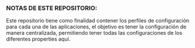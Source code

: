 ### NOTAS DE ESTE REPOSITORIO:

Este repositorio tiene como finalidad contener los perfiles de configuración
para cada una de las aplicaciones, el objetivo es tener la configuración de 
manera centralizada, permitiendo tener todas las configuraciones de los diferentes
properties aquí.